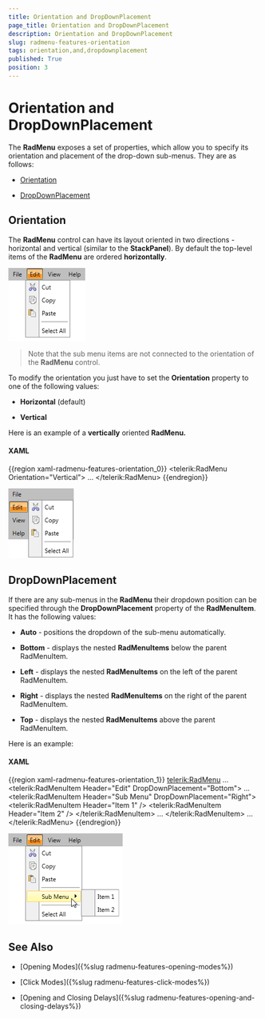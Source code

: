 ```yaml
---
title: Orientation and DropDownPlacement
page_title: Orientation and DropDownPlacement
description: Orientation and DropDownPlacement
slug: radmenu-features-orientation
tags: orientation,and,dropdownplacement
published: True
position: 3
---
```


# Orientation and DropDownPlacement

The __RadMenu__ exposes a set of properties, which allow you to specify its orientation and placement of the drop-down sub-menus. They are as follows:

* [Orientation](#orientation)

* [DropDownPlacement](#dropdownplacement)

## Orientation

The __RadMenu__ control can have its layout oriented in two directions - horizontal and vertical (similar to the __StackPanel__). By default the top-level items of the __RadMenu__ are ordered __horizontally__. 

![Rad Menu Features Orientation and Drop Down Placement 01](images/RadMenu_Features_Orientation_and_DropDownPlacement_01.png)

>Note that the sub menu items are not connected to the orientation of the __RadMenu__ control.

To modify the orientation you just have to set the __Orientation__ property to one of the following values:

* __Horizontal__ (default)

* __Vertical__

Here is an example of a __vertically__ oriented __RadMenu.__

#### __XAML__

{{region xaml-radmenu-features-orientation_0}}
	<telerik:RadMenu Orientation="Vertical">
	    ...
	</telerik:RadMenu>
{{endregion}}

![Rad Menu Features Orientation and Drop Down Placement 02](images/RadMenu_Features_Orientation_and_DropDownPlacement_02.png)

## DropDownPlacement

If there are any sub-menus in the __RadMenu__ their dropdown position can be specified through the __DropDownPlacement__ property of the __RadMenuItem__. It has the following values:

* __Auto__ - positions the dropdown of the sub-menu automatically.

* __Bottom__ - displays the nested __RadMenuItems__ below the parent RadMenuItem.

* __Left__ - displays the nested __RadMenuItems__ on the left of the parent RadMenuItem.

* __Right__ - displays the nested __RadMenuItems__ on the right of the parent RadMenuItem.

* __Top__ - displays the nested __RadMenuItems__ above the parent RadMenuItem.

Here is an example:

#### __XAML__

{{region xaml-radmenu-features-orientation_1}}
	<telerik:RadMenu>
	    ...
	    <telerik:RadMenuItem Header="Edit" DropDownPlacement="Bottom">
	        ...
	        <telerik:RadMenuItem Header="Sub Menu" DropDownPlacement="Right">
	            <telerik:RadMenuItem Header="Item 1" />
	            <telerik:RadMenuItem Header="Item 2" />
	        </telerik:RadMenuItem>
	        ...
	    </telerik:RadMenuItem>
	    ...
	</telerik:RadMenu>
{{endregion}}

![Rad Menu Features Orientation and Drop Down Placement 03](images/RadMenu_Features_Orientation_and_DropDownPlacement_03.png)

## See Also

 * [Opening Modes]({%slug radmenu-features-opening-modes%})

 * [Click Modes]({%slug radmenu-features-click-modes%})

 * [Opening and Closing Delays]({%slug radmenu-features-opening-and-closing-delays%})
